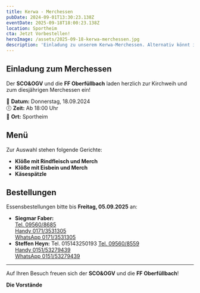 ```yaml
---
title: Kerwa - Merchessen
pubDate: 2024-09-01T13:30:23.138Z
eventDate: 2025-09-18T18:00:23.138Z
location: Sportheim
cta: Jetzt Vorbestellen!
heroImage: /assets/2025-09-18-kerwa-merchessen.jpg
description: 'Einladung zu unserem Kerwa-Merchessen. Alternativ könnt ihr leckere Käsepäzle genießen, meldet euch bis 5.9.!!!'
---
```


## Einladung zum Merchessen

Der **SCO&OGV** und die **FF Oberfüllbach** laden herzlich zur Kirchweih und zum diesjährigen Merchessen ein!

📅 **Datum:** Donnerstag, 18.09.2024  
🕕 **Zeit:** Ab 18:00 Uhr  
📍 **Ort:** Sportheim

## Menü

Zur Auswahl stehen folgende Gerichte:

- **Klöße mit Rindfleisch und Merch**
- **Klöße mit Eisbein und Merch**
- **Käsespätzle**

## Bestellungen

Essensbestellungen bitte bis **Freitag, 05.09.2025** an:

- **Siegmar Faber:**  
  [Tel. 09560/8685](tel:095608685)  
  [Handy 0171/3531305](tel:01713531305)  
  [WhatsApp 0171/3531305](https://wa.me/491713531305)
- **Steffen Heyn:**   Tel. 015143250193
  [Tel. 09560/8559](tel:095608559)  
  [Handy 0151/53279439](tel:015143250193)  
  [WhatsApp 0151/53279439](https://wa.me/4915143250193)


---

Auf Ihren Besuch freuen sich der **SCO&OGV** und die **FF Oberfüllbach**!

**Die Vorstände**
